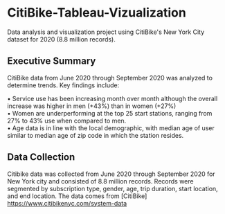 # CitiBike-Tableau-Vizualization
Data analysis and visualization project using CitiBike's New York City dataset for 2020 (8.8 million records).

## Executive Summary
CitiBike data from June 2020 through September 2020 was analyzed to determine trends.  Key findings include:

•	Service use has been increasing month over month although the overall increase was higher in men (+43%) than in women (+27%)  
•	Women are underperforming at the top 25 start stations, ranging from 27% to 43% use when compared to men.  
•	Age data is in line with the local demographic, with median age of user similar to median age of zip code in which the station resides. 

## Data Collection
Citibike data was collected from June 2020 through September 2020 for New York city and consisted of 8.8 million records.  Records were segmented by subscription type, gender, age, trip duration, start location, and end location.  The data comes from [CitiBike] https://www.citibikenyc.com/system-data
